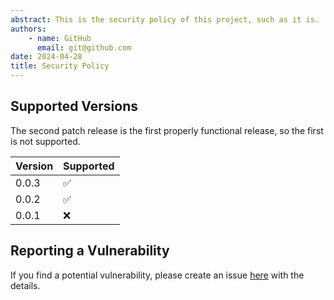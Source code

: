 ```yaml
---
abstract: This is the security policy of this project, such as it is.
authors:
    - name: GitHub
      email: git@github.com
date: 2024-04-28
title: Security Policy
---
```


## Supported Versions

The second patch release is the first properly functional release, so the
first is not supported.

Version|Supported
---|---
0.0.3|✅
0.0.2|✅
0.0.1|❌

## Reporting a Vulnerability

If you find a potential vulnerability, please create an issue
[here](https://github.com/edwardtheharris/helm-postgresql/issues) with the
details.
